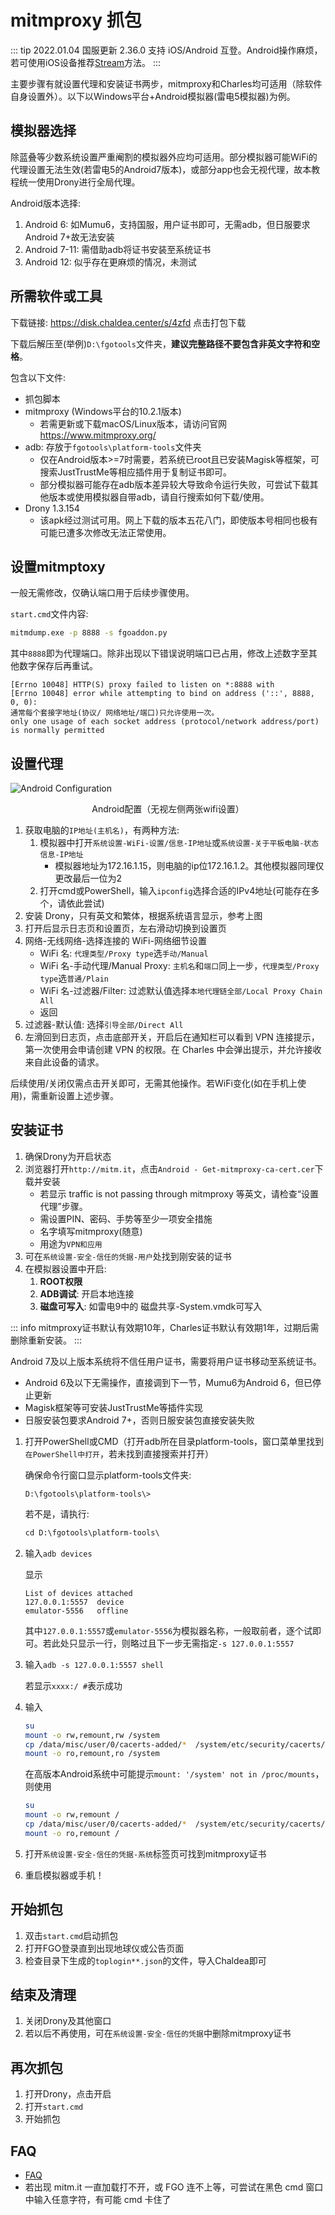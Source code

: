 # mitmproxy 抓包

::: tip
2022.01.04 国服更新 2.36.0 支持 iOS/Android 互登。Android操作麻烦，若可使用iOS设备推荐[Stream](./stream.md)方法。
:::

主要步骤有就设置代理和安装证书两步，mitmproxy和Charles均可适用（除软件自身设置外）。以下以Windows平台+Android模拟器(雷电5模拟器)为例。

## 模拟器选择

除蓝叠等少数系统设置严重阉割的模拟器外应均可适用。部分模拟器可能WiFi的代理设置无法生效(若雷电5的Android7版本)，或部分app也会无视代理，故本教程统一使用Drony进行全局代理。

Android版本选择:

1. Android 6: 如Mumu6，支持国服，用户证书即可，无需adb，但日服要求Android 7+故无法安装
2. Android 7-11: 需借助adb将证书安装至系统证书
3. Android 12: 似乎存在更麻烦的情况，未测试

## 所需软件或工具

下载链接: <https://disk.chaldea.center/s/4zfd> 点击打包下载

下载后解压至(举例)`D:\fgotools`文件夹，**建议完整路径不要包含非英文字符和空格**。

包含以下文件:

- 抓包脚本
- mitmproxy (Windows平台的10.2.1版本)
  - 若需更新或下载macOS/Linux版本，请访问官网<https://www.mitmproxy.org/>
- adb: 存放于`fgotools\platform-tools`文件夹
  - 仅在Android版本>=7时需要，若系统已root且已安装Magisk等框架，可搜索JustTrustMe等相应插件用于复制证书即可。
  - 部分模拟器可能存在adb版本差异较大导致命令运行失败，可尝试下载其他版本或使用模拟器自带adb，请自行搜索如何下载/使用。
- Drony 1.3.154
  - 该apk经过测试可用。网上下载的版本五花八门，即使版本号相同也极有可能已遭多次修改无法正常使用。

## 设置mitmptoxy

一般无需修改，仅确认端口用于后续步骤使用。

`start.cmd`文件内容:

```bat
mitmdump.exe -p 8888 -s fgoaddon.py
```

其中`8888`即为代理端口。除非出现以下错误说明端口已占用，修改上述数字至其他数字保存后再重试。

```
[Errno 10048] HTTP(S) proxy failed to listen on *:8888 with
[Errno 10048] error while attempting to bind on address ('::', 8888, 0, 0):
通常每个套接字地址(协议/ 网络地址/端口)只允许使用一次。
only one usage of each socket address (protocol/network address/port) is normally permitted
```

## 设置代理

![Android Configuration](/images/import_https/android-1.webp)

<figcaption style="text-align:center">Android配置（无视左侧两张wifi设置）</figcaption>

1. 获取电脑的`IP地址(主机名)`，有两种方法:
   1. 模拟器中打开`系统设置-WiFi-设置/信息-IP地址`或`系统设置-关于平板电脑-状态信息-IP地址`
      - 模拟器地址为172.16.1.15，则电脑的ip位172.16.1.2。其他模拟器同理仅更改最后一位为2
   2. 打开cmd或PowerShell，输入`ipconfig`选择合适的IPv4地址(可能存在多个，请依此尝试)
2. 安装 Drony，只有英文和繁体，根据系统语言显示，参考上图
3. 打开后显示日志页和设置页，左右滑动切换到设置页
4. 网络-无线网络-选择连接的 WiFi-网络细节设置
   - WiFi 名: `代理类型/Proxy type`选`手动/Manual`
   - WiFi 名-手动代理/Manual Proxy: `主机名`和`端口`同上一步，`代理类型/Proxy type`选`普通/Plain`
   - WiFi 名-过滤器/Filter: 过滤默认值选择`本地代理链全部/Local Proxy Chain All`
   - 返回
5. 过滤器-默认值: 选择`引导全部/Direct All`
6. 左滑回到日志页，点击底部开关，开启后在通知栏可以看到 ⅤΡΝ 连接提示，第一次使用会申请创建 ⅤΡΝ 的权限。在 Charles 中会弹出提示，并允许接收来自此设备的请求。

后续使用/关闭仅需点击开关即可，无需其他操作。若WiFi变化(如在手机上使用)，需重新设置上述步骤。

## 安装证书

1. 确保Drony为开启状态
2. 浏览器打开`http://mitm.it`，点击`Android - Get-mitmproxy-ca-cert.cer`下载并安装
   - 若显示 traffic is not passing through mitmproxy 等英文，请检查“设置代理”步骤。
   - 需设置PIN、密码、手势等至少一项安全措施
   - 名字填写mitmproxy(随意)
   - 用途为`VPN和应用`
3. 可在`系统设置-安全-信任的凭据-用户`处找到刚安装的证书
4. 在模拟器设置中开启:
   1. **ROOT权限**
   2. **ADB调试**: 开启本地连接
   3. **磁盘可写入**: 如雷电9中的 磁盘共享-System.vmdk可写入

::: info
mitmproxy证书默认有效期10年，Charles证书默认有效期1年，过期后需删除重新安装。
:::

Android 7及以上版本系统将不信任用户证书，需要将用户证书移动至系统证书。

- Android 6及以下无需操作，直接调到下一节，Mumu6为Android 6，但已停止更新
- Magisk框架等可安装JustTrustMe等插件实现
- 日服安装包要求Android 7+，否则日服安装包直接安装失败

1. 打开PowerShell或CMD（打开adb所在目录platform-tools，窗口菜单里找到`在PowerShell中打开`，若未找到直接搜索并打开）

   确保命令行窗口显示platform-tools文件夹:

   ```
   D:\fgotools\platform-tools\>
   ```

   若不是，请执行:

   ```ps
   cd D:\fgotools\platform-tools\
   ```

2. 输入`adb devices`

   显示

   ```
   List of devices attached
   127.0.0.1:5557  device
   emulator-5556   offline
   ```

   其中`127.0.0.1:5557`或`emulator-5556`为模拟器名称，一般取前者，逐个试即可。若此处只显示一行，则略过且下一步无需指定`-s 127.0.0.1:5557`

3. 输入`adb -s 127.0.0.1:5557 shell`

   若显示`xxxx:/ #`表示成功

4. 输入
   ```sh
   su
   mount -o rw,remount,rw /system
   cp /data/misc/user/0/cacerts-added/*  /system/etc/security/cacerts/
   mount -o ro,remount,ro /system
   ```
   在高版本Android系统中可能提示`mount: '/system' not in /proc/mounts`，则使用
   ```sh
   su
   mount -o rw,remount /
   cp /data/misc/user/0/cacerts-added/*  /system/etc/security/cacerts/
   mount -o ro,remount /
   ```
5. 打开`系统设置-安全-信任的凭据-系统`标签页可找到mitmproxy证书
6. 重启模拟器或手机！

## 开始抓包

1. 双击`start.cmd`启动抓包
2. 打开FGO登录直到出现地球仪或公告页面
3. 检查目录下生成的`toplogin**.json`的文件，导入Chaldea即可

## 结束及清理

1. 关闭Drony及其他窗口
2. 若以后不再使用，可在`系统设置-安全-信任的凭据`中删除mitmproxy证书

## 再次抓包

1. 打开Drony，点击开启
2. 打开`start.cmd`
3. 开始抓包

## FAQ

- [FAQ](./index.md#常见问题-faq)
- 若出现 mitm.it 一直加载打不开，或 FGO 连不上等，可尝试在黑色 cmd 窗口中输入任意字符，有可能 cmd 卡住了
